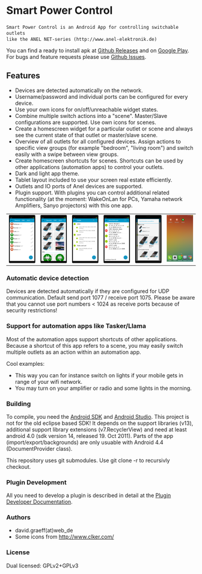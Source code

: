 # Smart Power Control
	Smart Power Control is an Android App for controlling switchable outlets
	like the ANEL NET-series (http://www.anel-elektronik.de)

You can find a ready to install apk at [Github Releases](https://github.com/davidgraeff/Android-NetPowerctrl/releases)
and on [Google Play](https://play.google.com/store/apps/details?id=oly.netpowerctrl).
For bugs and feature requests please use [Github Issues](https://github.com/davidgraeff/Android-NetPowerctrl/issues).

## Features
* Devices are detected automatically on the network.
* Username/password and individual ports can be configured for every device.
* Use your own icons for on/off/unreachable widget states.
* Combine multiple switch actions into a "scene". Master/Slave configurations are supported. Use own icons for scenes.
* Create a homescreen widget for a particular outlet or scene and always see the current state of that outlet or master/slave scene.
* Overview of all outlets for all configured devices. Assign actions to specific view groups (for example "bedroom", "living room") and switch easily with a swipe between view groups.
* Create homescreen shortcuts for scenes. Shortcuts can be used by other applications (automation apps) to control your outlets.
* Dark and light app theme.
* Tablet layout included to use your screen real estate efficiently.
* Outlets and IO ports of Anel devices are supported.
* Plugin support. With plugins you can control additional related functionality (at the moment: WakeOnLan for PCs, Yamaha network Amplifiers, Sanyo projectors) with this one app.

<table><tr valign="top">
<td><img width="120px" src="doc/outlets-v600.png" /></td>
<td><img width="120px" src="doc/outlets-big_icons-v600.png" /></td>
<td><img width="120px" src="doc/devices-v600.png" /></td>
<td><img width="120px" src="doc/alarms-v600.png" /></td>
<td><img width="120px" src="doc/viewmode-v600.png" /></td>
<td><img width="120px" src="doc/widgets-v600.png" /></td>
</tr></table>

### Automatic device detection
Devices are detected automatically if they are configured for UDP communication.
Default send port 1077 / receive port 1075. Please be aware that you cannot use port numbers < 1024 as receive ports because of security restrictions!

### Support for automation apps like Tasker/Llama
Most of the automation apps support shortcuts of other applications.
Because a shortcut of this app refers to a scene, you may easily switch multiple
outlets as an action within an automation app.

Cool examples:
* This way you can for instance switch on lights if your mobile gets in range of your wifi network.
* You may turn on your amplifier or radio and some lights in the morning.

### Building
To compile, you need the [Android SDK](http://developer.android.com/sdk)
and [Android Studio](http://developer.android.com/sdk/installing/studio.html).
This project is not for the old eclipse based SDK! It depends on the
support libraries (v13), additional support library extensions (v7.RecyclerView) and need at least android 4.0 (sdk version 14, released 19. Oct 2011). Parts of the app (import/export/backgrounds) are only usuable with Android 4.4 (DocumentProvider class).

This repository uses git submodules. Use git clone -r to recursivly checkout.

### Plugin Development
All you need to develop a plugin is described in detail at the [Plugin Developer Documentation](https://github.com/davidgraeff/Android-NetPowerctrl-Shared#plugin-developer-documentation).

### Authors
* david.graeff(at)web_de
* Some icons from http://www.clker.com/

### License
Dual licensed: GPLv2+GPLv3
